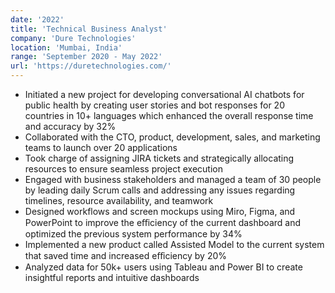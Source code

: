 ```yaml
---
date: '2022'
title: 'Technical Business Analyst'
company: 'Dure Technologies'
location: 'Mumbai, India'
range: 'September 2020 - May 2022'
url: 'https://duretechnologies.com/'
---
```


- Initiated a new project for developing conversational AI chatbots for public health by creating user stories and bot responses for 20 countries in 10+ languages which enhanced the overall response time and accuracy by 32%
- Collaborated with the CTO, product, development, sales, and marketing teams to launch over 20 applications
- Took charge of assigning JIRA tickets and strategically allocating resources to ensure seamless project execution
- Engaged with business stakeholders and managed a team of 30 people by leading daily Scrum calls and addressing any issues regarding timelines, resource availability, and teamwork
- Designed workflows and screen mockups using Miro, Figma, and PowerPoint to improve the eﬀiciency of the current dashboard and optimized the previous system performance by 34%
- Implemented a new product called Assisted Model to the current system that saved time and increased eﬀiciency by 20%
- Analyzed data for 50k+ users using Tableau and Power BI to create insightful reports and intuitive dashboards
